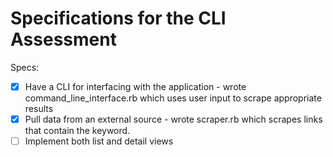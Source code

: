 # Specifications for the CLI Assessment

Specs:
- [x] Have a CLI for interfacing with the application - wrote command_line_interface.rb which uses user input to scrape appropriate results
- [x] Pull data from an external source - wrote scraper.rb which scrapes links that contain the keyword.
- [ ] Implement both list and detail views

